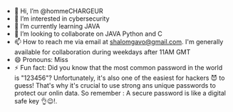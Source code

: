- 👋 Hi, I’m @hommeCHARGEUR
- 👀 I’m interested in cybersecurity
- 🌱 I’m currently learning JAVA
- 💞️ I’m looking to collaborate on JAVA Python and C
- 📫 How to reach me via email at shalomgavo@gmail.com. I'm generally available for collaboration during weekdays after 11AM GMT
- 😄 Pronouns: Miss
- ⚡ Fun fact: Did you know that the most common password in the world is "123456"? Unfortunately, it's also one of the easiest for hackers 😈 to guess! That's why it's crucial to use strong ans unique passwords to protect our onlin data. So remember : A secure password is like a digital safe key 👌😉!.

<!---
hommeCHARGEUR/hommeCHARGEUR is a ✨ special ✨ repository because its `README.md` (this file) appears on your GitHub profile.
You can click the Preview link to take a look at your changes.
--->
